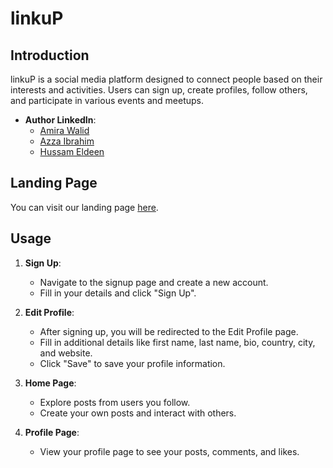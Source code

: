 # linkuP

## Introduction

linkuP is a social media platform designed to connect people based on their interests and activities. Users can sign up, create profiles, follow others, and participate in various events and meetups. 

- **Author LinkedIn**:
  - [Amira Walid](http://your-linkedin-profile.com)
  - [Azza Ibrahim](http://your-linkedin-profile.com)
  - [Hussam Eldeen](http://your-linkedin-profile.com)

## Landing Page
You can visit our landing page [here](https://amirawalid1.github.io/LinkUp/web/templates/landing-page.html).


## Usage

1. **Sign Up**:
   - Navigate to the signup page and create a new account.
   - Fill in your details and click "Sign Up".

2. **Edit Profile**:
   - After signing up, you will be redirected to the Edit Profile page.
   - Fill in additional details like first name, last name, bio, country, city, and website.
   - Click "Save" to save your profile information.

3. **Home Page**:
   - Explore posts from users you follow.
   - Create your own posts and interact with others.

4. **Profile Page**:

    - View your profile page to see your posts, comments, and likes.